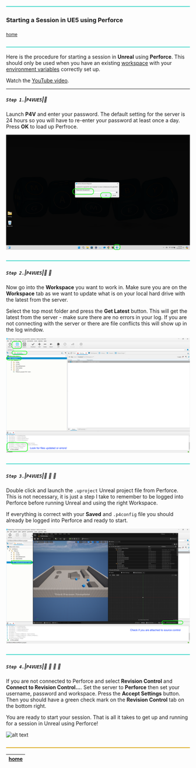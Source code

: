 ![](../images/line3.png)

### Starting a Session in UE5 using Perforce

<sub>[home](../README.md#user-content-p4v)</sub>

![](../images/line3.png)

Here is the procedure for starting a session in **Unreal** using **Perforce**. This should only be used when you have an existing [workspace](https://github.com/maubanel/p4v-unreal/blob/main/workspaces/README.md#user-content-workspaces-in-p4v) with your [environment variables](https://github.com/maubanel/p4v-unreal/blob/main/environment/README.md#user-content-set-up-environment-variables) correctly set up.

Watch the [YouTube video](https://www.youtube.com/watch?v=EICQQTC3KO4).
<br>

---


##### `Step 1.`\|`P4VUE5`|:small_blue_diamond:

Launch **P4V** and enter your password.  The default setting for the server is 24 hours so you will have to re-enter your password at least once a day. Press **OK** to load up Perfroce.

![alt text](images/LaunchP4VAndGetPasswrod.png)

![](../images/line3.png)

##### `Step 2.`\|`P4VUE5`|:small_blue_diamond: :small_blue_diamond: 

Now go into the **Workspace** you want to work in.  Make sure you are on the **Workspace** tab as we want to update what is on your local hard drive with the latest from the server. 

Select the top most folder and press the **Get Latest** button. This will get the latest from the server - make sure there are no errors in your log.  If you are not connecting with the server or there are file conflicts this will show up in the log window.

![alt text](images/GetLatest.png)

![](../images/line3.png)

##### `Step 3.`\|`P4VUE5`|:small_blue_diamond: :small_blue_diamond: :small_blue_diamond:

Double click and launch the `.uproject` Unreal project file from Perforce.  This is not necessary, it is just a step I take to remember to be logged into Perforce before running Unreal and using the right Workspace.

If everything is correct with your **Saved** and `.p4config` file you should already be logged into Perforce and ready to start. 

![alt text](images/checkForSource.png)

![](../images/line3.png)

##### `Step 4.`\|`P4VUE5`|:small_blue_diamond: :small_blue_diamond: :small_blue_diamond: :small_blue_diamond:

If you are not connected to Perforce and select **Revision Control** and **Connect to Revision Control...**.  Set the server to **Perforce** then set your username, password and workspace.  Press the **Accept Settings** button. Then you should have a green check mark on the **Revision Control** tab on the bottom right.

You are ready to start your session.  That is all it takes to get up and running for a session in Unreal using Perforce!

![alt text](images/PerforceSettings.png)


![](../images/line.png)

| [home](../README.md#user-content-p4v) | 
|---|

